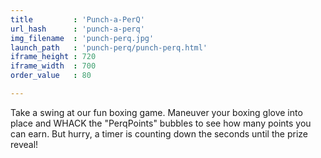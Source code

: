 ```yaml
---
title         : 'Punch-a-PerQ'
url_hash      : 'punch-a-perq'
img_filename  : 'punch-perq.jpg'
launch_path   : 'punch-perq/punch-perq.html'
iframe_height : 720
iframe_width  : 700
order_value   : 80

---
```

Take a swing at our fun boxing game. Maneuver your boxing glove into place and WHACK the "PerqPoints" bubbles to see how many points you can earn. But hurry, a timer is counting down the seconds until the prize reveal!